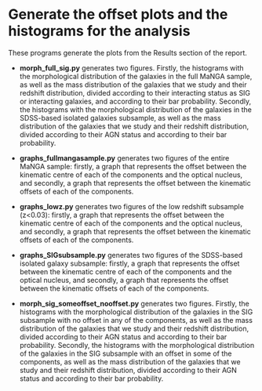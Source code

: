 # Generate the offset plots and the histograms for the analysis 

These programs generate the plots from the Results section of the report. 

- **morph_full_sig.py** generates two figures. Firstly, the histograms with the morphological distribution of the galaxies in the full MaNGA sample, as well as the mass distribution of the galaxies that we study and their redshift distribution, divided according to their interacting status as SIG or interacting galaxies, and according to their bar probability. Secondly, the histograms with the morphological distribution of the galaxies in the SDSS-based isolated galaxies subsample, as well as the mass distribution of the galaxies that we study and their redshift distribution, divided according to their AGN status and according to their bar probability.

- **graphs_fullmangasample.py** generates two figures of the entire MaNGA sample: firstly, a graph that represents the offset between the kinematic centre of each of the components and the optical nucleus, and secondly, a graph that represents the offset between the kinematic offsets of each of the components.

- **graphs_lowz.py** generates two figures of the low redshift subsample (z<0.03): firstly, a graph that represents the offset between the kinematic centre of each of the components and the optical nucleus, and secondly, a graph that represents the offset between the kinematic offsets of each of the components.

- **graphs_SIGsubsample.py** generates two figures of the SDSS-based isolated galaxy subsample: firstly, a graph that represents the offset between the kinematic centre of each of the components and the optical nucleus, and secondly, a graph that represents the offset between the kinematic offsets of each of the components.

- **morph_sig_someoffset_nooffset.py** generates two figures. Firstly, the histograms with the morphological distribution of the galaxies in the SIG subsample with no offset in any of the components, as well as the mass distribution of the galaxies that we study and their redshift distribution, divided according to their AGN status and according to their bar probability. Secondly, the histograms with the morphological distribution of the galaxies in the SIG subsample with an offset in some of the components, as well as the mass distribution of the galaxies that we study and their redshift distribution, divided according to their AGN status and according to their bar probability.
